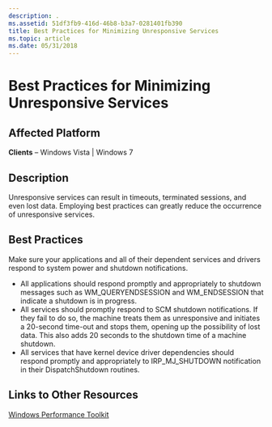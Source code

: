 ```yaml
---
description: .
ms.assetid: 51df3fb9-416d-46b8-b3a7-0281401fb390
title: Best Practices for Minimizing Unresponsive Services
ms.topic: article
ms.date: 05/31/2018
---
```


# Best Practices for Minimizing Unresponsive Services

## Affected Platform

 **Clients** – Windows Vista \| Windows 7  

## Description

Unresponsive services can result in timeouts, terminated sessions, and even lost data. Employing best practices can greatly reduce the occurrence of unresponsive services.

## Best Practices

Make sure your applications and all of their dependent services and drivers respond to system power and shutdown notifications.

-   All applications should respond promptly and appropriately to shutdown messages such as WM\_QUERYENDSESSION and WM\_ENDSESSION that indicate a shutdown is in progress.
-   All services should promptly respond to SCM shutdown notifications. If they fail to do so, the machine treats them as unresponsive and initiates a 20-second time-out and stops them, opening up the possibility of lost data. This also adds 20 seconds to the shutdown time of a machine shutdown.
-   All services that have kernel device driver dependencies should respond promptly and appropriately to IRP\_MJ\_SHUTDOWN notification in their DispatchShutdown routines.

## Links to Other Resources

<dl>

[Windows Performance Toolkit](https://www.microsoft.com/whdc/system/sysperf/perftools.mspx)  
</dl>

 

 



